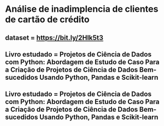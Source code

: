 # Análise de inadimplencia de clientes de cartão de crédito

## dataset = https://bit.ly/2HIk5t3
## Livro estudado = Projetos de Ciência de Dados com Python: Abordagem de Estudo de Caso Para a Criação de Projetos de Ciência de Dados Bem-sucedidos Usando Python, Pandas e Scikit-learn

## Livro estudado = Projetos de Ciência de Dados com Python: Abordagem de Estudo de Caso Para a Criação de Projetos de Ciência de Dados Bem-sucedidos Usando Python, Pandas e Scikit-learn


